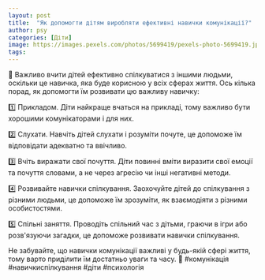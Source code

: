```yaml
---
layout: post
title:  "Як допомогти дітям виробляти ефективні навички комунікації?"
author: psy
categories: [Діти]
image: https://images.pexels.com/photos/5699419/pexels-photo-5699419.jpeg?auto=compress&cs=tinysrgb&fit=crop&h=627&w=1200
tags: 
---
```


🧠 Важливо вчити дітей ефективно спілкуватися з іншими людьми, оскільки це навичка, яка буде корисною у всіх сферах життя. Ось кілька порад, як допомогти їм розвивати цю важливу навичку:

1️⃣ Прикладом. Діти найкраще вчаться на прикладі, тому важливо бути хорошими комунікаторами і для них.

2️⃣ Слухати. Навчіть дітей слухати і розуміти почуте, це допоможе їм відповідати адекватно та ввічливо.

3️⃣ Вчіть виражати свої почуття. Діти повинні вміти виразити свої емоції та почуття словами, а не через агресію чи інші негативні методи.

4️⃣ Розвивайте навички спілкування. Заохочуйте дітей до спілкування з різними людьми, це допоможе їм зрозуміти, як взаємодіяти з різними особистостями.

5️⃣ Спільні заняття. Проводіть спільний час з дітьми, граючи в ігри або розв'язуючи загадки, це допоможе розвивати навички спілкування.

Не забувайте, що навички комунікації важливі у будь-якій сфері життя, тому варто приділити їм достатньо уваги та часу. 🌟 #комунікація #навичкиспілкування #діти #психологія


